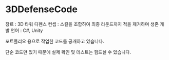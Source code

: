 # 3DDefenseCode

장르 : 3D 타워 디펜스
컨셉 : 스킬을 조합하여 최종 라운드까지 적을 제거하며 생존
개발 언어 : C#, Unity

포트폴리오 용으로 작업한 코드를 공개하고 있습니다.

단순 코드만 있기 때문에 실제 확인 및 테스트는 힘드실 수 있습니다.
